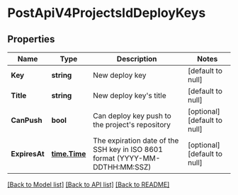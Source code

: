 # PostApiV4ProjectsIdDeployKeys

## Properties
Name | Type | Description | Notes
------------ | ------------- | ------------- | -------------
**Key** | **string** | New deploy key | [default to null]
**Title** | **string** | New deploy key&#39;s title | [default to null]
**CanPush** | **bool** | Can deploy key push to the project&#39;s repository | [optional] [default to null]
**ExpiresAt** | [**time.Time**](time.Time.md) | The expiration date of the SSH key in ISO 8601 format (YYYY-MM-DDTHH:MM:SSZ) | [optional] [default to null]

[[Back to Model list]](../README.md#documentation-for-models) [[Back to API list]](../README.md#documentation-for-api-endpoints) [[Back to README]](../README.md)



